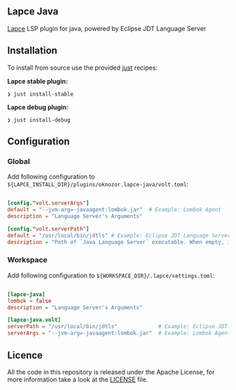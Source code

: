 Lapce Java
---
[Lapce](https://lapce.dev/) LSP plugin for java, powered by Eclipse JDT Language Server


## Installation

To install from source use the provided [just](https://github.com/casey/just) recipes:
 
**Lapce stable plugin:**
```shell
❯ just install-stable
```
 
**Lapce debug plugin:**
```shell
❯ just install-debug
```
 
## Configuration

### Global

Add following configuration to `${LAPCE_INSTALL_DIR}/plugins/oknozor.lapce-java/volt.toml`:

```toml

[config."volt.serverArgs"]
default = "--jvm-arg=-javaagent:lombok.jar"  # Example: Lombok Agent
description = "Language Server's Arguments"

[config."volt.serverPath"]
default = "/usr/local/bin/jdtls" # Example: Eclipse JDT Language Server
description = "Path of `Java Language Server` executable. When empty, it points to the bundled binary `jdtls`."

```

### Workspace

Add following configuration to `${WORKSPACE_DIR}/.lapce/settings.toml`:

```toml

[lapce-java]
lombok = false
description = "Language Server's Arguments"

[lapce-java.volt]
serverPath = "/usr/local/bin/jdtls"             # Example: Eclipse JDT Language Server
serverArgs = "--jvm-arg=-javaagent:lombok.jar"  # Example: Lombok Agent

```


 
## Licence

All the code in this repository is released under the Apache License, for more information take a look at
the [LICENSE](LICENSE) file.